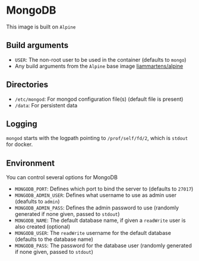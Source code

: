 # MongoDB
This image is built on `Alpine`

## Build arguments
* `USER`: The non-root user to be used in the container (defaults to `mongo`)
* Any build arguments from the `Alpine` base image [liammartens/alpine](https://hub.docker.com/r/liammartens/alpine/)

## Directories
* `/etc/mongod`: For mongod configuration file(s) (default file is present)
* `/data`: For persistent data

## Logging
`mongod` starts with the logpath pointing to `/prof/self/fd/2`, which is `stdout` for docker.

## Environment
You can control several options for MongoDB  
* `MONGODB_PORT`: Defines which port to bind the server to (defaults to `27017`)
* `MONGODB_ADMIN_USER`: Defines what username to use as admin user (deafults to `admin`)
* `MONGODB_ADMIN_PASS`: Defines the admin password to use (randomly generated if none given, passed to `stdout`)
* `MONGODB_NAME`: The default database name, if given a `readWrite` user is also created (optional)
* `MONGODB_USER`: The `readWrite` username for the default database (defaults to the database name)
* `MONGODB_PASS`: The password for the database user (randomly generated if none given, passed to `stdout`)
